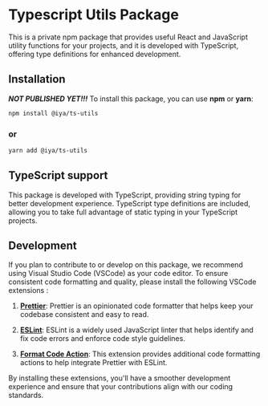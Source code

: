 # Typescript Utils Package

This is a private npm package that provides useful React and JavaScript utility functions for your projects, and it is developed with TypeScript, offering type definitions for enhanced development.

## Installation

**_NOT PUBLISHED YET!!!_** To install this package, you can use **npm** or **yarn**:

```bash
npm install @iya/ts-utils
```

### or

```bash
yarn add @iya/ts-utils
```

## TypeScript support

This package is developed with TypeScript, providing string typing for better development experience. TypeScript type definitions are included, allowing you to take full advantage of static typing in your TypeScript projects.

## Development

If you plan to contribute to or develop on this package, we recommend using Visual Studio Code (VSCode) as your code editor. To ensure consistent code formatting and quality, please install the following VSCode extensions :

1. [**Prettier**](https://marketplace.visualstudio.com/items?itemName=esbenp.prettier-vscode): Prettier is an opinionated code formatter that helps keep your codebase consistent and easy to read.

2. [**ESLint**](https://marketplace.visualstudio.com/items?itemName=dbaeumer.vscode-eslint): ESLint is a widely used JavaScript linter that helps identify and fix code errors and enforce code style guidelines.

3. [ **Format Code Action**](https://marketplace.visualstudio.com/items?itemName=rohit-gohri.format-code-action): This extension provides additional code formatting actions to help integrate Prettier with ESLint.

By installing these extensions, you'll have a smoother development experience and ensure that your contributions align with our coding standards.
